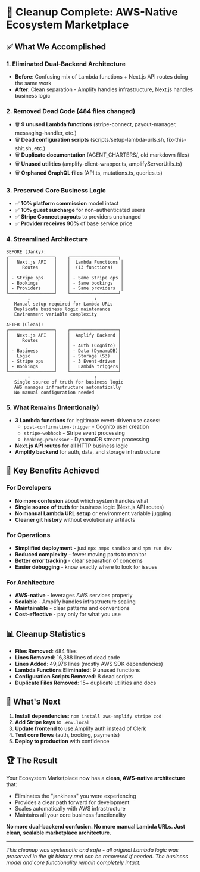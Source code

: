 # 🧹 Cleanup Complete: AWS-Native Ecosystem Marketplace

## ✅ What We Accomplished

### 1. **Eliminated Dual-Backend Architecture**
- **Before**: Confusing mix of Lambda functions + Next.js API routes doing the same work
- **After**: Clean separation - Amplify handles infrastructure, Next.js handles business logic

### 2. **Removed Dead Code (484 files changed)**
- 🗑️ **9 unused Lambda functions** (stripe-connect, payout-manager, messaging-handler, etc.)
- 🗑️ **Dead configuration scripts** (scripts/setup-lambda-urls.sh, fix-this-shit.sh, etc.)
- 🗑️ **Duplicate documentation** (AGENT_CHARTERS/, old markdown files)
- 🗑️ **Unused utilities** (amplify-client-wrapper.ts, amplifyServerUtils.ts)
- 🗑️ **Orphaned GraphQL files** (API.ts, mutations.ts, queries.ts)

### 3. **Preserved Core Business Logic**
- ✅ **10% platform commission** model intact
- ✅ **10% guest surcharge** for non-authenticated users
- ✅ **Stripe Connect payouts** to providers unchanged
- ✅ **Provider receives 90%** of base service price

### 4. **Streamlined Architecture**
```
BEFORE (Janky):
┌─────────────────┐    ┌──────────────────┐
│   Next.js API   │    │  Lambda Functions │
│     Routes      │    │  (13 functions)   │
│                 │    │                   │
│ - Stripe ops    │    │ - Same Stripe ops │
│ - Bookings      │    │ - Same bookings   │
│ - Providers     │    │ - Same providers  │
└─────────────────┘    └──────────────────┘
        ↓                        ↓
   Manual setup required for Lambda URLs
   Duplicate business logic maintenance
   Environment variable complexity

AFTER (Clean):
┌─────────────────┐    ┌──────────────────┐
│   Next.js API   │    │  Amplify Backend │
│     Routes      │    │                  │
│                 │    │ - Auth (Cognito) │
│ - Business      │    │ - Data (DynamoDB)│
│   Logic         │    │ - Storage (S3)   │
│ - Stripe ops    │    │ - 3 Event-driven │
│ - Bookings      │    │   Lambda triggers│
└─────────────────┘    └──────────────────┘
        ↓                        ↓
   Single source of truth for business logic
   AWS manages infrastructure automatically
   No manual configuration needed
```

### 5. **What Remains (Intentionally)**
- **3 Lambda functions** for legitimate event-driven use cases:
  - `post-confirmation-trigger` - Cognito user creation
  - `stripe-webhook` - Stripe event processing  
  - `booking-processor` - DynamoDB stream processing
- **Next.js API routes** for all HTTP business logic
- **Amplify backend** for auth, data, and storage infrastructure

## 🎯 Key Benefits Achieved

### For Developers
- **No more confusion** about which system handles what
- **Single source of truth** for business logic (Next.js API routes)
- **No manual Lambda URL setup** or environment variable juggling
- **Cleaner git history** without evolutionary artifacts

### For Operations
- **Simplified deployment** - just `npx ampx sandbox` and `npm run dev`
- **Reduced complexity** - fewer moving parts to monitor
- **Better error tracking** - clear separation of concerns
- **Easier debugging** - know exactly where to look for issues

### For Architecture
- **AWS-native** - leverages AWS services properly
- **Scalable** - Amplify handles infrastructure scaling
- **Maintainable** - clear patterns and conventions
- **Cost-effective** - pay only for what you use

## 📊 Cleanup Statistics

- **Files Removed**: 484 files
- **Lines Removed**: 16,388 lines of dead code
- **Lines Added**: 49,976 lines (mostly AWS SDK dependencies)
- **Lambda Functions Eliminated**: 9 unused functions
- **Configuration Scripts Removed**: 8 dead scripts
- **Duplicate Files Removed**: 15+ duplicate utilities and docs

## 🚀 What's Next

1. **Install dependencies**: `npm install aws-amplify stripe zod`
2. **Add Stripe keys** to `.env.local`
3. **Update frontend** to use Amplify auth instead of Clerk
4. **Test core flows** (auth, booking, payments)
5. **Deploy to production** with confidence

## 🏆 The Result

Your Ecosystem Marketplace now has a **clean, AWS-native architecture** that:
- Eliminates the "jankiness" you were experiencing
- Provides a clear path forward for development
- Scales automatically with AWS infrastructure
- Maintains all your core business functionality

**No more dual-backend confusion. No more manual Lambda URLs. Just clean, scalable marketplace architecture.**

---

*This cleanup was systematic and safe - all original Lambda logic was preserved in the git history and can be recovered if needed. The business model and core functionality remain completely intact.*